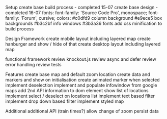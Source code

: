 Setup
    create base build process - completed 15-07
    create base design - completed 16-07
        fonts:
            <link href="https://fonts.googleapis.com/css?family=Forum|Source+Code+Pro" rel="stylesheet">
            font-family: 'Source Code Pro', monospace;
            font-family: 'Forum', cursive;
        colors:
            #c0dfd9 column background
            #e9ece5 box backgrounds
            #b3c2bf info windows
            #3b3a36 fonts
    add css minification to build process

Design Framework
    create mobile layout including layered map
    create hanburger and show / hide of that
    create desktop layout including layered map

functional framework
    review knockout.js
    review async and defer
    review error handling
    review tests

Features
    create base map and default zoom location
    create data and markers and show on initialisation
    create animated marker when selected
    implement deselection
    implement and populate infowindow from google maps
    add 2nd API information to dom element
    show list of locations
    implement select / deselect on locations list
    implement text based filter
    implement drop down based filter
    implement styled map

Additional
    additional API (train times?)
    allow change of zoom
    persist data
